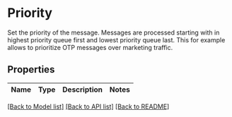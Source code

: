 # Priority

Set the priority of the message.   Messages are processed starting with in highest priority queue first and lowest priority queue last.   This for example allows to prioritize OTP messages over marketing traffic.

## Properties

Name | Type | Description | Notes
------------ | ------------- | ------------- | -------------

[[Back to Model list]](../README.md#documentation-for-models) [[Back to API list]](../README.md#documentation-for-api-endpoints) [[Back to README]](../README.md)


